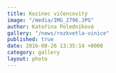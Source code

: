```yaml
---
title: Kozinec vičencovitý
image: "/media/IMG_2796.JPG"
author: Kateřina Poledníková
gallery: "/news/rozkvetla-vinice"
published: true
date: 2016-08-26 13:35:14 +0000
category: gallery
layout: photo
---
```


